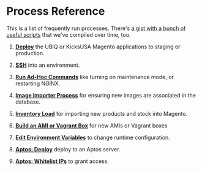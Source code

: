# Process Reference

This is a list of frequently run processes. There's [a gist with a bunch of useful scripts](https://gist.github.com/rpnzl/403a88cbe41c32a7dd08ccab7ad958e9) that we've compiled over time, too.

1. [**Deploy**](#deploy-to-staging-or-production) the UBIQ or KicksUSA Magento applications to staging or production.

1. [**SSH**](#ssh-into-an-environment) into an environment.

1. [**Run Ad-Hoc Commands**](#run-ad-hoc-commands) like turning on maintenance mode, or restarting NGINX.

1. [**Image Importer Process**](#image-importer-process) for ensuring new images are associated in the database.

1. [**Inventory Load**](#inventory-load) for importing new products and stock into Magento.

1. [**Build an AMI or Vagrant Box**](#build-an-ami-or-vagrant-box) for new AMIs or Vagrant boxes

1. [**Edit Environment Variables**](#update-environment-variables) to change runtime configuration.

1. [**Aptos: Deploy**](#deploy-aptos) deploy to an Aptos server.

1. [**Aptos: Whitelist IPs**](#whitelist-ips-for-aptos) to grant access.
